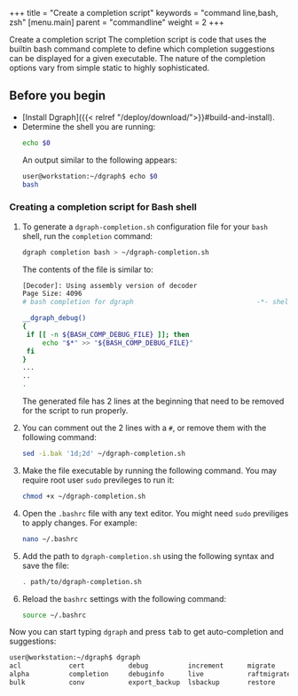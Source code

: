 +++
title = "Create a completion script"
keywords = "command line,bash, zsh"
[menu.main]
    parent = "commandline"
    weight = 2
+++

Create a completion script
The completion script is code that uses the builtin bash command complete to define which completion suggestions can be displayed for a given executable. The nature of the completion options vary from simple static to highly sophisticated.

## Before you begin

*  [Install Dgraph]({{< relref "/deploy/download/">}}#build-and-install).
*  Determine the shell you are running:
   ```bash
   echo $0
   ```
   An output similar to the following appears:
   ```bash
   user@workstation:~/dgraph$ echo $0
   bash
   ```

### Creating a completion script for Bash shell

1. To generate a `dgraph-completion.sh` configuration file for your `bash` shell, run the `completion` command:

    ```bash
    dgraph completion bash > ~/dgraph-completion.sh
    ```
    The contents of the file is similar to:
  
     ```bash
     [Decoder]: Using assembly version of decoder
     Page Size: 4096
     # bash completion for dgraph                               -*- shell-script -*-
   
     __dgraph_debug()
    {
      if [[ -n ${BASH_COMP_DEBUG_FILE} ]]; then
          echo "$*" >> "${BASH_COMP_DEBUG_FILE}"
      fi
    } 
    ...
    ..
    .
   ```
   The generated file has 2 lines at the beginning that need to be removed for the script to run properly.
  
1. You can comment out the 2 lines with a `#`, or remove them with the following command:

   ```bash
   sed -i.bak '1d;2d' ~/dgraph-completion.sh
   ```
1. Make the file executable by running the following command. You may require root user `sudo` previleges to run it:

   ```bash
   chmod +x ~/dgraph-completion.sh
   ```
1. Open the `.bashrc` file with any text editor. You might need `sudo` previliges to apply changes. For example:
   ```bash
   nano ~/.bashrc
   ```
1. Add the path to `dgraph-completion.sh` using the following syntax and save the file:
   ```bash
   . path/to/dgraph-completion.sh
   ```
1. Reload the `bashrc` settings with the following command:
   ```bash
   source ~/.bashrc
   ```
Now you can start typing `dgraph` and press <kbd>tab</kbd> to get auto-completion and suggestions:

```bash
user@workstation:~/dgraph$ dgraph 
acl            cert           debug          increment      migrate        tool           zero
alpha          completion     debuginfo      live           raftmigrate    upgrade        
bulk           conv           export_backup  lsbackup       restore        version   
```
